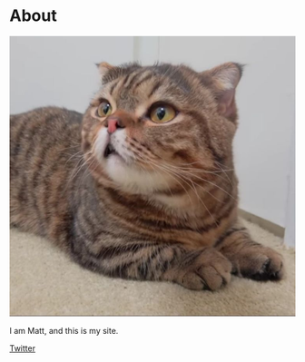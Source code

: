# About

![a cat](08420287646bc70da5673a89aa099871.jpg)

I am Matt, and this is my site.

[Twitter](https://twitter.com/mattpurtill)
